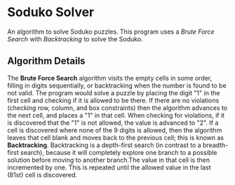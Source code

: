 # Soduko Solver

An algorithm to solve Soduko puzzles. This program uses a _Brute Force Search_ with _Backtracking_ to solve the Soduko.


## Algorithm Details
The **Brute Force Search** algorithm visits the empty cells in some order, filling in digits sequentially, or backtracking when the number is found to be not valid. The program would solve a puzzle by placing the digit "1" in the first cell and checking if it is allowed to be there. If there are no violations (checking row, column, and box constraints) then the algorithm advances to the next cell, and places a "1" in that cell. When checking for violations, if it is discovered that the "1" is not allowed, the value is advanced to "2". If a cell is discovered where none of the 9 digits is allowed, then the algorithm leaves that cell blank and moves back to the previous cell; this is known as **Backtracking**. Backtracking is a depth-first search (in contrast to a breadth-first search), because it will completely explore one branch to a possible solution before moving to another branch.The value in that cell is then incremented by one. This is repeated until the allowed value in the last (81st) cell is discovered.
